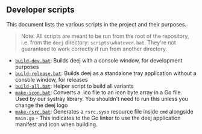 ## Developer scripts

This document lists the various scripts in the project and their purposes.

> Note: All scripts are meant to be run from the root of the repository, i.e. from the `deej` directory: `scripts\whatever.bat`. They're not guaranteed to work correctly if run from another directory.

- [`build-dev.bat`](./build-dev.bat): Builds deej with a console window, for development purposes
- [`build-release.bat`](./build-release.bat): Builds deej as a standalone tray application without a console window, for releases
- [`build-all.bat`](./build-all.bat): Helper script to build all variants
- [`make-icon.bat`](./make-icon.bat): Converts a .ico file to an icon byte array in a Go file. Used by our systray library. You shouldn't need to run this unless you change the deej logo
- [`make-rsrc.bat`](./make-rsrc.bat): Generates a `rsrc.syso` resource file inside `cmd` alongside `main.go` - This indicates to the Go linker to use the deej application manifest and icon when building.
